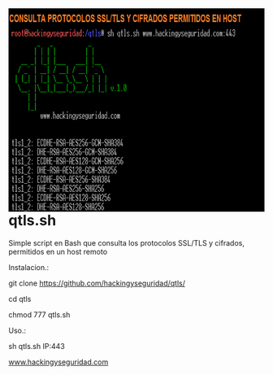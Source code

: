 <img width="800" height="400" style="float:left" alt="route logo" src="https://github.com/hackingyseguridad/qtls/blob/master/qtls.png"> 

# qtls.sh

Simple script en Bash que consulta los protocolos SSL/TLS y cifrados, permitidos en un host remoto

Instalacion.:

git clone https://github.com/hackingyseguridad/qtls/

cd qtls

chmod 777 qtls.sh

Uso.:

sh qtls.sh IP:443


www.hackingyseguridad.com
